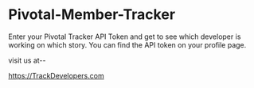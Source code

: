 Pivotal-Member-Tracker
======================

Enter your Pivotal Tracker API Token and get to see which developer is working on which story. You can find the API token on your profile page.

visit us at-- 

https://TrackDevelopers.com

